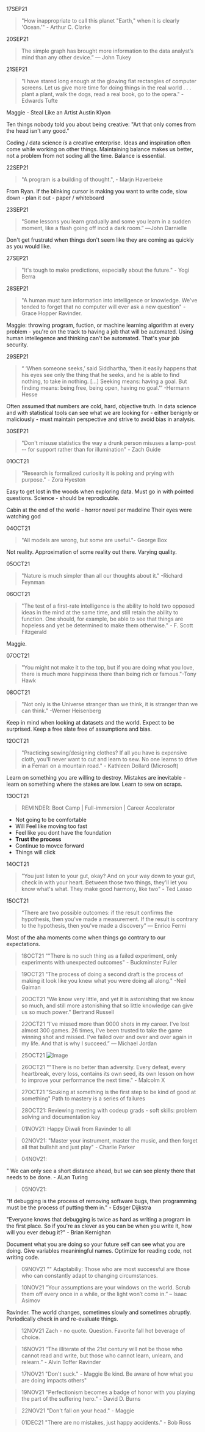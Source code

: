 17SEP21
> "How inappropriate to call this planet "Earth," when it is clearly 'Ocean.'"  - Arthur C. Clarke

20SEP21
>The simple graph has brought more information to the data analyst’s mind than any other device.” — John Tukey

21SEP21
>"I have stared long enough at the glowing flat rectangles of computer screens. Let us give more time for doing things in the real world . . . plant a plant, walk the dogs, read a real book, go to the opera."  - Edwards Tufte

Maggie - Steal Like an Artist Austin Klyon

Ten things nobody told you about being creative:
"Art that only comes from the head isn't any good."

Coding / data science *is* a creative enterprise. Ideas and inspiration often come while working on other things. Maintaining balance makes us better, not a problem from not soding all the time. Balance is essential.

22SEP21
> "A program is a building of thought.", - Marjn Haverbeke 

From Ryan. If the blinking cursor is making you want to write code, slow down - plan it out - paper / whiteboard

23SEP21
> "Some lessons you learn gradually and some you learn in a sudden moment, like a flash going off incd a dark room.” ―John Darnielle

Don't get frustratd when things don't seem like they are coming as quickly as you would like.

27SEP21
>"It's tough to make predictions, especially about the future." - Yogi Berra

28SEP21
> "A human must turn information into intelligence or knowledge. We've tended to forget that no computer will ever ask a new question" - Grace Hopper Ravinder. 

Maggie: throwing program, fuction, or machine learning algorithm at every problem - you're on the track to having a job that will be automated. Using human intellegence and thinking can't be automated. That's your job security.
 
29SEP21
> “ ‘When someone seeks,’ said Siddhartha, ‘then it easily happens that his eyes see only the thing that he seeks, and he is able to find nothing, to take in nothing. [...] Seeking means: having a goal. But finding means: being free, being open, having no goal.’” -Hermann Hesse

Often assumed that numbers are cold, hard, objective truth. In data science and with statistical tools can see what we are looking for - either benignly or maliciously - must maintain perspective and strive to avoid bias in analysis.

30SEP21
>"Don't misuse statistics the way a drunk person misuses a lamp-post -- for support rather than for illumination" - Zach Guide

01OCT21
>"Research is formalized curiosity it is poking and prying with purpose." - Zora Hyeston

Easy to get lost in the woods when exploring data. Must go in with pointed questions. Science - should be reprodicuble.

Cabin at the end of the world - horror novel per madeline
Their eyes were watching god

04OCT21
>"All models are wrong, but some are useful."- George Box

Not reality. Approximation of some reality out there. Varying quality.

05OCT21
>"Nature is much simpler than all our thoughts about it." -Richard Feynman

06OCT21
>"The test of a first-rate intelligence is the ability to hold two opposed ideas in the mind at the same time, and still retain the ability to function. One should, for example, be able to see that things are hopeless and yet be determined to make them otherwise." - F. Scott Fitzgerald

Maggie. 

07OCT21
>"You might not make it to the top, but if you are doing what you love, there is much more happiness there than being rich or famous."-Tony Hawk

08OCT21
>"Not only is the Universe stranger than we think, it is stranger than we can think." -Werner Heisenberg

Keep in mind when looking at datasets and the world. Expect to be surprised. Keep a free slate free of assumptions and bias. 

12OCT21
>"Practicing sewing/designing clothes? If all you have is expensive cloth, you'll never want to cut and learn to sew. No one learns to drive in a Ferrari on a mountain road." - Kathleen Dollard (Microsoft)

Learn on something you are willing to destroy. Mistakes are inevitable - learn on something where the stakes are low. Learn to sew on scraps.

13OCT21
> REMINDER: Boot Camp | Full-immersion | Career Accelerator
- Not going to be comfortable
- Will Feel like moving too fast
- Feel like you dont have the foundation
- **Trust the process**
- Continue to movce forward
- Things will click

14OCT21
>"You just listen to your gut, okay? And on your way down to your gut, check in with your heart. Between those two things, they'll let you know what's what. They make good harmony, like two" - Ted Lasso

15OCT21
>“There are two possible outcomes: if the result confirms the hypothesis, then you've made a measurement. If the result is contrary to the hypothesis, then you've made a discovery” 
― Enrico Fermi

Most of the aha moments come when things go contrary to our expectations.

> 18OCT21
""There is no such thing as a failed experiment, only experiments with unexpected outcomes" - Buckminster Fuller

> 19OCT21
"The process of doing a second draft is the process of making it look like you knew what you were doing all along." -Neil Gaiman

> 20OCT21
"We know very little, and yet it is astonishing that we know so much, and still more astonishing that so little knowledge can give us so much power."
Bertrand Russell

>22OCT21
“I've missed more than 9000 shots in my career. I've lost almost 300 games. 26 times, I've been trusted to take the game winning shot and missed. I've failed over and over and over again in my life. And that is why I succeed.” 
― Michael Jordan

>25OCT21
![Image](25oct.png)

>26OCT21
""There is no better than adversity. Every defeat, every heartbreak, every loss, contains its own seed, its own lesson on how to improve your performance the next time." - Malcolm X

>27OCT21
"Scuking at something is the first step to be kind of good at something"
Path to mastery is a series of failures

>28OCT21:
Reviewing meeting with codeup grads - soft skills: problem solving and documentation key

>01NOV21:
Happy Diwali from Ravinder to all


>02NOV21:
"Master your instrument, master the music, and then  forget all that bullshit and just play" - Charlie Parker

>04NOV21:

" We can only see a short distance ahead, but we can see plenty there that needs to be done. - ALan Turing

>05NOV21:

"If debugging is the process of removing software bugs, then programming must be the process of putting them in." - Edsger Dijkstra

"Everyone knows that debugging is twice as hard as writing a program in the first place. So if you're as clever as you can be when you write it, how will you ever debug it?" - Brian Kernighan

Document what you are doing so your future self can see what you are doing. Give variables meaniningful names. Optimize for reading code, not writing code.

> 09NOV21
""
Adaptabiliy: Those who are most successful are those who can constantly adapt to changing circumstances.

> 10NOV21
"Your assumptions are your windows on the world. Scrub them off every once in a while, or the light won’t come in.” – Isaac Asimov

Ravinder. The world changes, sometimes slowly and sometimes abruptly. Periodically check in and re-evaluate things.

> 12NOV21
Zach - no quote. Question. Favorite fall hot beverage of choice. 

>16NOV21
“The illiterate of the 21st century will not be those who cannot read and write, but those who cannot learn, unlearn, and relearn.” - Alvin Toffer
Ravinder

>17NOV21
"Don't suck." - Maggie Be kind. Be aware of how what you are doing impacts others"

>19NOV21
"Perfectionism becomes a badge of honor with you playing the part of the suffering hero." - David D. Burns

>22NOV21
"Don't fall on your head." - Maggie

>01DEC21
"There are no mistakes, just happy accidents." - Bob Ross